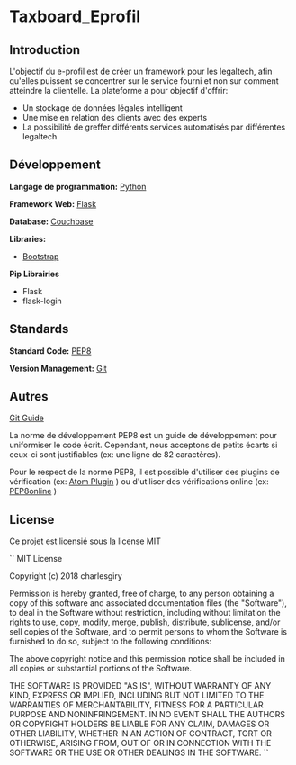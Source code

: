 # Taxboard_Eprofil

## Introduction

L'objectif du e-profil est de créer un framework pour les legaltech, afin qu'elles puissent se concentrer sur le service fourni et non sur comment atteindre la clientelle. La plateforme a pour objectif d'offrir:
- Un stockage de données légales intelligent
- Une mise en relation des clients avec des experts
- La possibilité de greffer différents services automatisés par différentes legaltech

## Développement

**Langage de programmation:** [Python](https://www.python.org/)

**Framework Web:** [Flask](http://flask.pocoo.org/)

**Database:** [Couchbase](https://www.couchbase.com/)

**Libraries:** 

- [Bootstrap](https://getbootstrap.com/)

**Pip Librairies**

- Flask
- flask-login


## Standards

**Standard Code:** [PEP8](https://www.python.org/dev/peps/pep-0008/)

**Version Management:** [Git](https://git-scm.com/)

## Autres

[Git Guide](https://rogerdudler.github.io/git-guide/)

La norme de développement PEP8 est un guide de développement pour uniformiser le code écrit.
Cependant, nous acceptons de petits écarts si ceux-ci sont justifiables (ex: une ligne de 82 caractères).

Pour le respect de la norme PEP8, il est possible d'utiliser des plugins de vérification (ex: [Atom Plugin](https://atom.io/packages/linter-pycodestyle) ) ou d'utiliser des vérifications online (ex: [PEP8online](http://pep8online.com/) )

## License

Ce projet est licensié sous la license MIT

``
MIT License

Copyright (c) 2018 charlesgiry

Permission is hereby granted, free of charge, to any person obtaining a copy
of this software and associated documentation files (the "Software"), to deal
in the Software without restriction, including without limitation the rights
to use, copy, modify, merge, publish, distribute, sublicense, and/or sell
copies of the Software, and to permit persons to whom the Software is
furnished to do so, subject to the following conditions:

The above copyright notice and this permission notice shall be included in all
copies or substantial portions of the Software.

THE SOFTWARE IS PROVIDED "AS IS", WITHOUT WARRANTY OF ANY KIND, EXPRESS OR
IMPLIED, INCLUDING BUT NOT LIMITED TO THE WARRANTIES OF MERCHANTABILITY,
FITNESS FOR A PARTICULAR PURPOSE AND NONINFRINGEMENT. IN NO EVENT SHALL THE
AUTHORS OR COPYRIGHT HOLDERS BE LIABLE FOR ANY CLAIM, DAMAGES OR OTHER
LIABILITY, WHETHER IN AN ACTION OF CONTRACT, TORT OR OTHERWISE, ARISING FROM,
OUT OF OR IN CONNECTION WITH THE SOFTWARE OR THE USE OR OTHER DEALINGS IN THE
SOFTWARE.
``